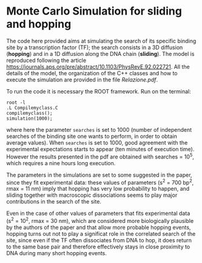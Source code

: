 # Monte Carlo Simulation for sliding and hopping

The code here provided aims at simulating the search of its specific binding site by a transcription factor (TF); the search consists in a 3D diffusion (**hopping**) and in a 1D diffusion along the DNA chain (**sliding**). The model is reproduced following the article https://journals.aps.org/pre/abstract/10.1103/PhysRevE.92.022721.
All the details of the model, the organization of the C++ classes and how to execute the simulation are provided in the file *Relazione.pdf*.

To run the code it is necessary the ROOT framework. Run on the terminal:
```
root -l 
.L Compilemyclass.C
compilemyclass();
simulation(1000);
```
where here the parameter ```searches``` is set to 1000 (number of independent searches of the binding site one wants to perform, in order to obtain average values). When ```searches``` is set to 1000, good agreement with the experimental expectations starts to appear (ten minutes of execution time). However the results presented in the pdf are obtained with searches = 10<sup>5</sup>, which requires a nine hours long execution.

The parameters in the simulations are set to some suggested in the paper, since they fit experimental data: these values of parameters (s<sup>2</sup> = 700 bp<sup>2</sup>, rmax = 11 nm) imply that hopping has very low probability to happen, and sliding together with macroscopic dissociations seems to play major contributions in the search of the site. 

Even in the case of other values of parameters that fits experimental data (s<sup>2</sup> = 10<sup>2</sup>, rmax = 30 nm), which are considered more biologically plausible by the authors of the paper and that allow more probable hopping events, hopping turns out not to play a significat role in the correlated search of the site, since even if the TF often dissociates from DNA to hop, it does return to the same base pair and therefore effectively stays in close proximity to
DNA during many short hopping events.
